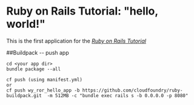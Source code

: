 # Ruby on Rails Tutorial: "hello, world!"

This is the first application for the
[*Ruby on Rails Tutorial*](http://www.railstutorial.org/)


##Buildpack -- push app

```shell 
cd <your app dir>
bundle package --all
```

```shell
cf push (using manifest.yml)
or
cf push wy_ror_hello_app -b https://github.com/cloudfoundry/ruby-buildpack.git  -m 512MB -c "bundle exec rails s -b 0.0.0.0 -p 8080" 
````